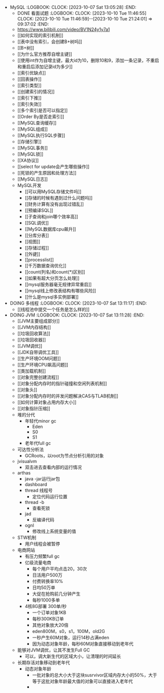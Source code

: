 - MySQL
  :LOGBOOK:
  CLOCK: [2023-10-07 Sat 13:05:28]
  :END:
	- DONE 看面试题
	  :LOGBOOK:
	  CLOCK: [2023-10-10 Tue 11:46:55]
	  CLOCK: [2023-10-10 Tue 11:46:59]--[2023-10-10 Tue 21:24:01] =>  09:37:02
	  :END:
	- https://www.bilibili.com/video/BV1N24y1y7a1
	- [[如何实现的索引机制]]
	- [[表中没有索引，会创建B+树吗]]
	- [[B+树]]
	- [[为什么官方推荐自增主键]]
	- [[使用int作为自增主键，最大id为10，删除10和9，添加一条记录，不重启和重启后添加记录id为多少]]
	- [[索引优缺点]]
	- [[回表操作]]
	- [[索引类型]]
	- [[创建索引的情况]]
	- [[索引下推]]
	- [[索引失效]]
	- [[多个索引是否可以指定]]
	- [[Order By是否走索引]]
	- [[MySQL查询缓存]]
	- [[MySQL组成]]
	- [[MySQL执行SQL步骤]]
	- [[存储引擎]]
	- [[MySQL事务]]
	- [[MySQL锁]]
	- [[XA协议]]
	- [[select for update会产生哪些操作]]
	- [[死锁的产生原因和处理方法]]
	- [[MySQL日志]]
	- MySQL开发
		- [[可以用MySQL存储文件吗]]
		- [[存储的时候有遇到过什么问题吗]]
		- [[财务计算有没有出现过错乱]]
		- [[预编译SQL]]
		- [[子查询和join哪个效率高]]
		- [[SQL调优]]
		- [[MySQL数据库cpu飙升]]
		- [[分库分表]]
		- [[视图]]
		- [[存储过程]]
		- [[外键]]
		- [[processlist]]
		- [[千万数据查询优化]]
		- [[count(列名)和count(*)区别]]
		- [[如果有超大分页怎么处理]]
		- [[mysql服务器毫无规律异常重启]]
		- [[mysql线上修改表结构有哪些风险]]
		- [[什么是mysql多实例部署]]
- DOING 多线程
  :LOGBOOK:
  CLOCK: [2023-10-07 Sat 13:11:17]
  :END:
	- [[线程池中提交一个任务是怎么样的]]
- DOING JVM
  :LOGBOOK:
  CLOCK: [2023-10-07 Sat 13:11:28]
  :END:
	- [[JVM主要组成部分]]
	- [[JVM内存结构]]
	- [[垃圾回收算法]]
	- [[垃圾回收器]]
	- [[JVM调优]]
	- [[JDK自带调优工具]]
	- [[生产环境OOM问题]]
	- [[生产环境CPU飙高问题]]
	- [[类加载机制]]
	- [[对象完整创建流程]]
	- [[对象分配内存时的指针碰撞和空闲列表机制]]
	- [[对象头]]
	- [[对象分配内存时的并发问题解决CAS与TLAB机制]]
	- [[如何计算对象占用内存大小]]
	- [[对象指针压缩]]
	- 堆的分代
		- 年轻代minor gc
			- Eden
			- S0
			- S1
		- 老年代full gc
	- 可达性分析法
		- GCRoots，以root为节点分析引用的对象
	- jvisualvm
		- 双击进去查看内部的运行情况
	- arthas
		- java -jar运行jar包
		- dashboard
		- thread 线程号
			- 定位代码运行位置
		- thread -b
			- 查看死锁
		- jad
			- 反编译代码
		- ognl
			- 修改线上系统变量的值
	- STW机制
		- 用户线程会被暂停
	- 电商网站
		- 有压力频繁full gc
		- 亿级流量电商
			- 每个用户平均点击20，30次
			- 日活用户500万
			- 付费转换率10%
			- 日均50万单
			- 大促在抢购前几分钟产生
			- 每秒1000多单
		- 4核8G部署 300单/秒
			- 一个订单对象1KB
			- 每秒300KB订单
			- 其他对象放大20倍
			- eden800M，s0，s1，100M，old2G
			- 一秒产生60M对象，运行14秒占满eden
			- 因为动态对象年龄，每秒60M对象直接移动到老年代
	- 能够对JVM调优，让其不发生Full GC
		- 可以，调大新生代的区域大小，让清理的时间延长
	- 长期存活对象移动到老年代
		- 动态对象年龄
			- 一批对象的总大小大于这块susrvivor区域内存大小的50%，大于等于这批对象年龄最大值的对象可以直接进入老年代
			-
